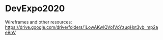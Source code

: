 # DevExpo2020

Wireframes and other resources:
https://drive.google.com/drive/folders/1LowAKwIQVo1VoYzuqHxt3yb_mp2aeBnV
